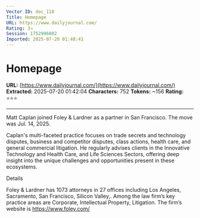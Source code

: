 ```yaml
---
Vector ID: doc_110
Title: Homepage
URL: https://www.dailyjournal.com/
Rating: 3⭐
Session: 1752996002
Imported: 2025-07-20 01:48:41
---
```


# Homepage

**URL:** [https://www.dailyjournal.com/](https://www.dailyjournal.com/)
**Extracted:** 2025-07-20 01:42:04
**Characters:** 752
**Tokens:** ~156
**Rating:** ⭐⭐⭐

---





Matt Caplan joined Foley & Lardner as a partner in San Francisco.  The move was Jul. 14, 2025.


Caplan's multi-faceted practice focuses on trade secrets and technology disputes, business and competitor disputes, class actions, health care, and general commercial litigation. He regularly advises clients in the Innovative Technology and Health Care, and Life Sciences Sectors, offering deep insight into the unique challenges and opportunities present in these ecosystems.







Details


Foley & Lardner has 1073 attorneys in 27 offices including Los Angeles, Sacramento, San Francisco, Silicon Valley,.  Among the law firm’s key practice areas are Corporate, Intellectual Property, Litigation.
The firm’s website is
https://www.foley.com/





